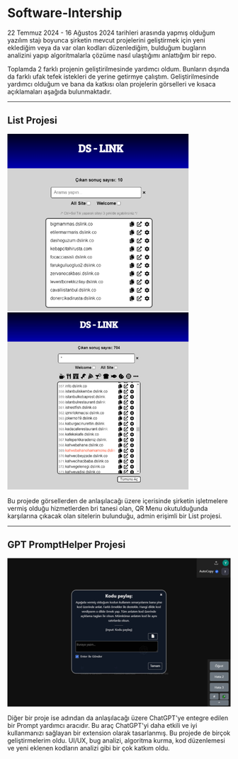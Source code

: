 # Software-Intership

22 Temmuz 2024 - 16 Ağustos 2024 tarihleri arasında yapmış olduğum yazılım stajı boyunca şirketin mevcut projelerini geliştirmek için yeni eklediğim veya da var olan kodları düzenlediğim, bulduğum bugların analizini yapıp algoritmalarla çözüme nasıl ulaştığımı anlattığım bir repo.

Toplamda 2 farklı projenin geliştirilmesinde yardımcı oldum. Bunların dışında da farklı ufak tefek istekleri de yerine getirmye çalıştım. Geliştirilmesinde yardımcı olduğum ve bana da katkısı olan projelerin görselleri ve kısaca açıklamaları aşağıda bulunmaktadır.

---

## List Projesi
<div class='container'>
<div class='row'>
  <img src='https://raw.githubusercontent.com/Developrimbor/Software-Intership/main/images/List.png' alt='List Project' height='400'>
  <img src='https://raw.githubusercontent.com/Developrimbor/Software-Intership/main/images/List2.jpg' alt='List Project' height='400'>
</div>
</div>

Bu projede görsellerden de anlaşılacağı üzere içerisinde şirketin işletmelere vermiş olduğu hizmetlerden bri tanesi olan, QR Menu okutulduğunda karşılarına çıkacak olan sitelerin bulunduğu, admin erişimli bir List projesi.

---

## GPT PromptHelper Projesi

<img src='https://raw.githubusercontent.com/Developrimbor/Software-Intership/main/images/PromptHelper.jpg' alt='GPT Prompt Helper Project'>

Diğer bir proje ise adından da anlaşılacağı üzere ChatGPT'ye entegre edilen bir Prompt yardımcı aracıdır. Bu araç ChatGPT'yi daha etkili ve iyi kullanmanızı sağlayan bir extension olarak tasarlanmış. Bu projede de birçok geliştirmelerim oldu. UI/UX, bug analizi, algoritma kurma, kod düzenlemesi ve yeni eklenen kodların analizi gibi bir çok katkım oldu.
